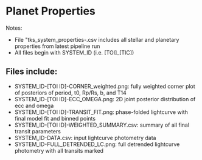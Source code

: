 # Planet Properties
Notes: 
- File "tks_system_properties-<date>.csv includes all stellar and planetary properties from latest pipeline run
- All files begin with SYSTEM_ID (i.e. [TOI]_[TIC])

## Files include:
- SYSTEM_ID-[TOI ID]-CORNER_weighted.png: fully weighted corner plot of posteriors of period, t0, Rp/Rs, b, and T14
- SYSTEM_ID-[TOI ID]-ECC_OMEGA.png: 2D joint posterior distribution of ecc and omega
- SYSTEM_ID-[TOI ID]-TRANSIT_FIT.png: phase-folded lightcurve with final model fit and binned points
- SYSTEM_ID-[TOI ID]-WEIGHTED_SUMMARY.csv: summary of all final transit parameters
- SYSTEM_ID-DATA.csv: input lightcurve photometry data
- SYSTEM_ID-FULL_DETRENDED_LC.png: full detrended lightcurve photometry with all transits marked
